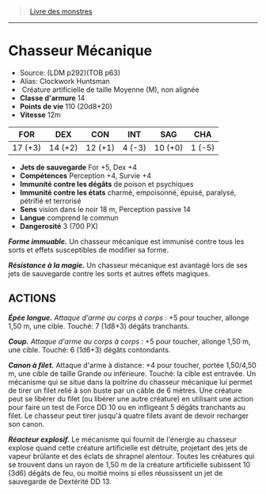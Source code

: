 ﻿> [Livre des monstres](tome_of_beasts.md)

---

# Chasseur Mécanique

- Source: (LDM p292)(TOB p63)
- Alias: Clockwork Huntsman
-  Créature artificielle de taille Moyenne (M), non alignée
- **Classe d'armure** 14
- **Points de vie** 110 (20d8+20)
- **Vitesse** 12m

|FOR|DEX|CON|INT|SAG|CHA|
|---|---|---|---|---|---|
|17 (+3)|14 (+2)|12 (+1)|4 (-3)|10 (+0)|1 (-5)|

- **Jets de sauvegarde** For +5, Dex +4
- **Compétences** Perception +4, Survie +4
- **Immunité contre les dégâts** de poison et psychiques
- **Immunité contre les états** charmé, empoisonné, épuisé, paralysé, pétrifié et terrorisé
- **Sens** vision dans le noir 18 m, Perception passive 14
- **Langue** comprend le commun
- **Dangerosité** 3 (700 PX)

**_Forme immuable._** Un chasseur mécanique est immunisé contre tous les sorts et effets susceptibles de modifier sa forme.

**_Résistance à la magie._** Un chasseur mécanique est avantagé lors de ses jets de sauvegarde contre les sorts et autres effets magiques.

## ACTIONS

**_Épée longue._** _Attaque d'arme au corps à corps :_ +5 pour toucher, allonge 1,50 m, une cible. Touché: 7 (1d8+3) dégâts tranchants.

**_Coup._** _Attaque d'arme au corps à corps :_ +5 pour toucher, allonge 1,50 m, une cible. Touché: 6 (1d6+3) dégâts contondants.

**_Canon à filet._** Attaque d'arme à distance: +4 pour toucher, portée 1,50/4,50 m, une cible de taille Grande ou inférieure. Touché: la cible est entravée. Un mécanisme qui se situe dans la poitrine du chasseur mécanique lui permet de tirer un filet relié à son buste par un câble de 6 mètres. Une créature peut se libérer du filet (ou libérer une autre créature) en utilisant une action pour faire un test de Force DD 10 ou en infligeant 5 dégâts tranchants au filet. Le chasseur peut tirer jusqu'à quatre filets avant de devoir recharger son canon.

**_Réacteur explosif._** Le mécanisme qui fournit de l'énergie au chasseur explose quand cette créature artificielle est détruite, projetant des jets de vapeur brûlante et des éclats de shrapnel alentour. Toutes les créatures qui se trouvent dans un rayon de 1,50 m de la créature artificielle subissent 10 (3d6) dégâts de feu, ou moitié moins si elles réussissent un jet de sauvegarde de Dextérité DD 13.

